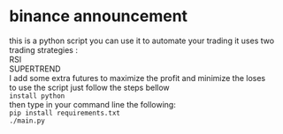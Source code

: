 # binance announcement
this is a python script you can use it to automate your trading it uses two trading strategies :<br>
RSI<br>
SUPERTREND<br>
I add some extra futures to maximize the profit and minimize the loses<br>
to use the script just follow the steps bellow <br>
`install python`<br>
then type in your command line the following: <br>
`pip install requirements.txt`<br>
`./main.py`
